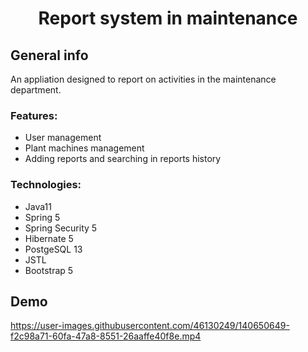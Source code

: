<h1 align="center">Report system in maintenance</h1>

<h2 align="left">General info</h2>
An appliation designed to report on activities in the maintenance department.

<h3 align="left">Features:</h3>

- User management 
- Plant machines management
- Adding reports and searching in reports history 

<h3 align="left">Technologies:</h3>

- Java11
- Spring 5
- Spring Security 5
- Hibernate 5
- PostgeSQL 13
- JSTL
- Bootstrap 5

<h2 align="left">Demo</h2>

https://user-images.githubusercontent.com/46130249/140650649-f2c98a71-60fa-47a8-8551-26aaffe40f8e.mp4




